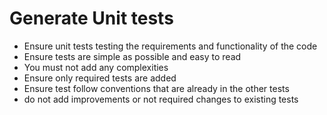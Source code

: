 # Generate Unit tests

- Ensure unit tests testing the requirements and functionality of the code
- Ensure tests are simple as possible and easy to read
- You must not add any complexities
- Ensure only required tests are added
- Ensure test follow conventions that are already in the other tests
- do not add improvements or not required changes to existing tests
